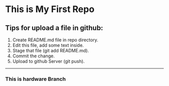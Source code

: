 # This is My First Repo

## Tips for upload a file in github:

1. Create README.md file in repo directory.
2. Edit this file, add some text inside.
3. Stage that file (git add README.md).
4. Commit the change.
5. Upload to github Server (git push).

<hr>

### This is hardware Branch
